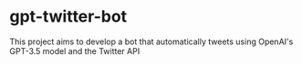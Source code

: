 # gpt-twitter-bot
This project aims to develop a bot that automatically tweets using OpenAI's GPT-3.5 model and the Twitter API
